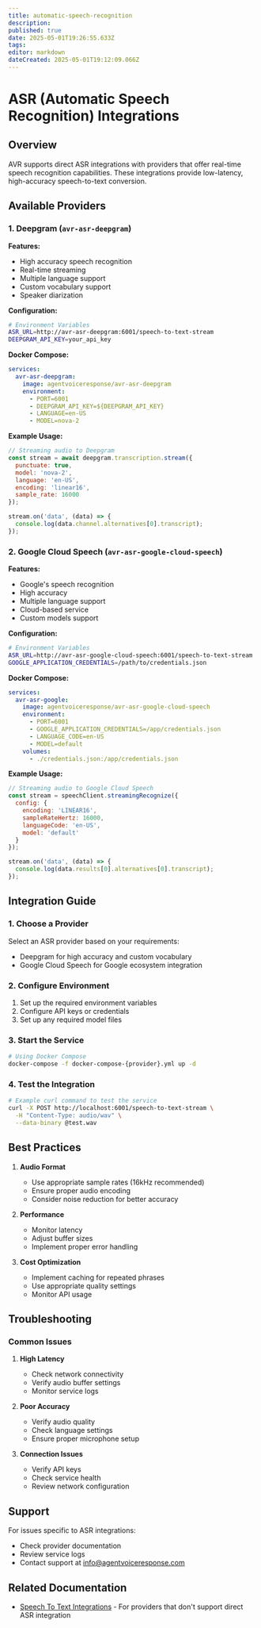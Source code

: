 ```yaml
---
title: automatic-speech-recognition
description: 
published: true
date: 2025-05-01T19:26:55.633Z
tags: 
editor: markdown
dateCreated: 2025-05-01T19:12:09.066Z
---
```


# ASR (Automatic Speech Recognition) Integrations

## Overview

AVR supports direct ASR integrations with providers that offer real-time speech recognition capabilities. These integrations provide low-latency, high-accuracy speech-to-text conversion.

## Available Providers

### 1. Deepgram (`avr-asr-deepgram`)

**Features:**
- High accuracy speech recognition
- Real-time streaming
- Multiple language support
- Custom vocabulary support
- Speaker diarization

**Configuration:**
```bash
# Environment Variables
ASR_URL=http://avr-asr-deepgram:6001/speech-to-text-stream
DEEPGRAM_API_KEY=your_api_key
```

**Docker Compose:**
```yaml
services:
  avr-asr-deepgram:
    image: agentvoiceresponse/avr-asr-deepgram
    environment:
      - PORT=6001
      - DEEPGRAM_API_KEY=${DEEPGRAM_API_KEY}
      - LANGUAGE=en-US
      - MODEL=nova-2
```

**Example Usage:**
```javascript
// Streaming audio to Deepgram
const stream = await deepgram.transcription.stream({
  punctuate: true,
  model: 'nova-2',
  language: 'en-US',
  encoding: 'linear16',
  sample_rate: 16000
});

stream.on('data', (data) => {
  console.log(data.channel.alternatives[0].transcript);
});
```

### 2. Google Cloud Speech (`avr-asr-google-cloud-speech`)

**Features:**
- Google's speech recognition
- High accuracy
- Multiple language support
- Cloud-based service
- Custom models support

**Configuration:**
```bash
# Environment Variables
ASR_URL=http://avr-asr-google-cloud-speech:6001/speech-to-text-stream
GOOGLE_APPLICATION_CREDENTIALS=/path/to/credentials.json
```

**Docker Compose:**
```yaml
services:
  avr-asr-google:
    image: agentvoiceresponse/avr-asr-google-cloud-speech
    environment:
      - PORT=6001
      - GOOGLE_APPLICATION_CREDENTIALS=/app/credentials.json
      - LANGUAGE_CODE=en-US
      - MODEL=default
    volumes:
      - ./credentials.json:/app/credentials.json
```

**Example Usage:**
```javascript
// Streaming audio to Google Cloud Speech
const stream = speechClient.streamingRecognize({
  config: {
    encoding: 'LINEAR16',
    sampleRateHertz: 16000,
    languageCode: 'en-US',
    model: 'default'
  }
});

stream.on('data', (data) => {
  console.log(data.results[0].alternatives[0].transcript);
});
```

## Integration Guide

### 1. Choose a Provider

Select an ASR provider based on your requirements:
- Deepgram for high accuracy and custom vocabulary
- Google Cloud Speech for Google ecosystem integration

### 2. Configure Environment

1. Set up the required environment variables
2. Configure API keys or credentials
3. Set up any required model files

### 3. Start the Service

```bash
# Using Docker Compose
docker-compose -f docker-compose-{provider}.yml up -d
```

### 4. Test the Integration

```bash
# Example curl command to test the service
curl -X POST http://localhost:6001/speech-to-text-stream \
  -H "Content-Type: audio/wav" \
  --data-binary @test.wav
```

## Best Practices

1. **Audio Format**
   - Use appropriate sample rates (16kHz recommended)
   - Ensure proper audio encoding
   - Consider noise reduction for better accuracy

2. **Performance**
   - Monitor latency
   - Adjust buffer sizes
   - Implement proper error handling

3. **Cost Optimization**
   - Implement caching for repeated phrases
   - Use appropriate quality settings
   - Monitor API usage

## Troubleshooting

### Common Issues

1. **High Latency**
   - Check network connectivity
   - Verify audio buffer settings
   - Monitor service logs

2. **Poor Accuracy**
   - Verify audio quality
   - Check language settings
   - Ensure proper microphone setup

3. **Connection Issues**
   - Verify API keys
   - Check service health
   - Review network configuration

## Support

For issues specific to ASR integrations:
- Check provider documentation
- Review service logs
- Contact support at [info@agentvoiceresponse.com](mailto:info@agentvoiceresponse.com)

## Related Documentation

- [Speech To Text Integrations](./speech-to-text.md) - For providers that don't support direct ASR integration